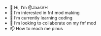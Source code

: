 - 👋 Hi, I’m @JaasVH
- 👀 I’m interested in fnf mod making
- 🌱 I’m currently learning coding
- 💞️ I’m looking to collaborate on my fnf mod
- 📫 How to reach me pinus

<!---
JaasVH/JaasVH is a ✨ special ✨ repository because its `README.md` (this file) appears on your GitHub profile.
You can click the Preview link to take a look at your changes.
--->
